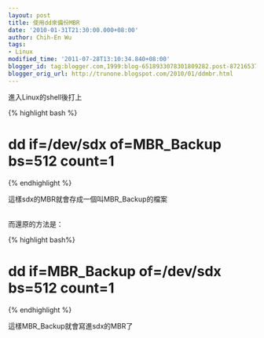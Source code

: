 ```yaml
---
layout: post
title: 使用dd來備份MBR
date: '2010-01-31T21:30:00.000+08:00'
author: Chih-En Wu
tags:
- Linux
modified_time: '2011-07-28T13:10:34.840+08:00'
blogger_id: tag:blogger.com,1999:blog-6518933078301809282.post-8721653770300490578
blogger_orig_url: http://trunone.blogspot.com/2010/01/ddmbr.html
---
```


進入Linux的shell後打上

{% highlight bash %}
# dd if=/dev/sdx of=MBR_Backup bs=512 count=1
{% endhighlight %}

這樣sdx的MBR就會存成一個叫MBR_Backup的檔案<br /><br />

而還原的方法是：

{% highlight bash%}
# dd if=MBR_Backup of=/dev/sdx bs=512 count=1
{% endhighlight %}

這樣MBR_Backup就會寫進sdx的MBR了
